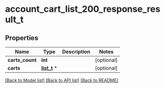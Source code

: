 # account_cart_list_200_response_result_t

## Properties
Name | Type | Description | Notes
------------ | ------------- | ------------- | -------------
**carts_count** | **int** |  | [optional] 
**carts** | [**list_t**](account_cart_list_200_response_result_carts_inner.md) \* |  | [optional] 

[[Back to Model list]](../README.md#documentation-for-models) [[Back to API list]](../README.md#documentation-for-api-endpoints) [[Back to README]](../README.md)


